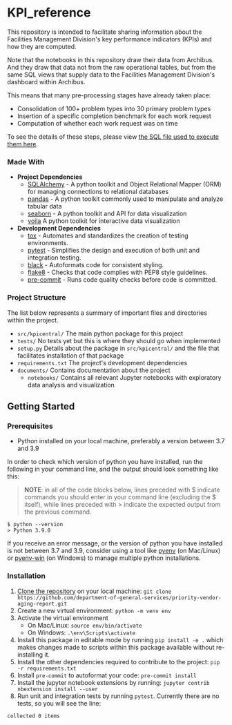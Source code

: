 # KPI_reference
This repository is intended to facilitate sharing information about the Facilities Management Division's key performance indicators (KPIs) and how they are computed.

Note that the notebooks in this repository draw their data from Archibus. And they draw that data not from the raw operational tables, but from the same SQL views that supply data to the Facilities Management Division's dashboard within Archibus. 

This means that many pre-processing stages have already taken place: 

- Consolidation of 100+ problem types into 30 primary problem types
- Insertion of a specific completion benchmark for each work request
- Computation of whether each work request was on time

To see the details of these steps, please view [the SQL file used to execute them here](https://github.com/department-of-general-services/fmd_archibus_dashboard/blob/master/create_views_facilities_dashboard.sql).

### Made With

- **Project Dependencies**
  - [SQLAlchemy](https://github.com/sqlalchemy/sqlalchemy) - A python toolkit and Object Relational Mapper (ORM) for managing connections to relational databases
  - [pandas](https://github.com/pandas-dev/pandas) - A python toolkit commonly used to manipulate and analyze tabular data
  - [seaborn](https://seaborn.pydata.org/) - A python toolkit and API for data visualization
  - [voila](https://pypi.org/project/voila/) A python toolkit for interactive data visualization
- **Development Dependencies**
  - [tox](https://tox.readthedocs.io/en/latest/) - Automates and standardizes the creation of testing environments.
  - [pytest](https://docs.pytest.org/en/6.2.x/) - Simplifies the design and execution of both unit and integration testing.
  - [black](https://black.readthedocs.io/en/stable/) - Autoformats code for consistent styling.
  - [flake8](https://flake8.pycqa.org/en/latest/) - Checks that code complies with PEP8 style guidelines.
  - [pre-commit](https://pre-commit.com/) - Runs code quality checks before code is committed.

### Project Structure

The list below represents a summary of important files and directories within the project.

  - `src/kpicentral/` The main python package for this project
  - `tests/` No tests yet but this is where they should go when implemented
  - `setup.py` Details about the package in `src/kpicentral/` and the file that facilitates installation of that package
  - `requirements.txt` The project's development dependencies
- `documents/` Contains documentation about the project
  - `notebooks/` Contains all relevant Jupyter notebooks with exploratory data analysis and visualization

## Getting Started

### Prerequisites

- Python installed on your local machine, preferably a version between 3.7 and 3.9

In order to check which version of python you have installed, run the following in your command line, and the output should look something like this:

> **NOTE**: in all of the code blocks below, lines preceded with $ indicate commands you should enter in your command line (excluding the $ itself), while lines preceded with > indicate the expected output from the previous command.

```
$ python --version
> Python 3.9.0
```

If you receive an error message, or the version of python you have installed is not between 3.7 and 3.9, consider using a tool like [pyenv](https://github.com/pyenv/pyenv) (on Mac/Linux) or [pyenv-win](https://github.com/pyenv-win/pyenv-win) (on Windows) to manage multiple python installations.

### Installation

1. [Clone the repository](https://docs.github.com/en/github/creating-cloning-and-archiving-repositories/cloning-a-repository-from-github/cloning-a-repository) on your local machine: `git clone https://github.com/department-of-general-services/priority-vendor-aging-report.git`
1. Create a new virtual environment: `python -m venv env`
1. Activate the virtual environment
   - On Mac/Linux: `source env/bin/activate`
   - On Windows: `.\env\Scripts\activate`
1. Install this package in editable mode by running `pip install -e .` which makes changes made to scripts within this package available without re-installing it.
1. Install the other dependencies required to contribute to the project: `pip -r requirements.txt`
1. Install `pre-commit` to autoformat your code: `pre-commit install`
1. Install the jupyter notebook extensions by running: `jupyter contrib nbextension install --user`
1. Run unit and integration tests by running `pytest`. Currently there are no tests, so you will see the line:

```
collected 0 items
```